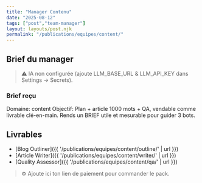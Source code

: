 ```yaml
---
title: "Manager Contenu"
date: "2025-08-12"
tags: ["post","team-manager"]
layout: layouts/post.njk
permalink: "/publications/equipes/content/"
---
```

## Brief du manager

> ⚠️ IA non configurée (ajoute LLM_BASE_URL & LLM_API_KEY dans Settings → Secrets).

### Brief reçu
Domaine: content
Objectif: Plan + article 1000 mots + QA, vendable comme livrable clé-en-main.
Rends un BRIEF utile et mesurable pour guider 3 bots.

## Livrables
- [Blog Outliner]({{ '/publications/equipes/content/outline/' | url }})
- [Article Writer]({{ '/publications/equipes/content/writer/' | url }})
- [Quality Assessor]({{ '/publications/equipes/content/qa/' | url }})

> ⚙️ Ajoute ici ton lien de paiement pour commander le pack.
